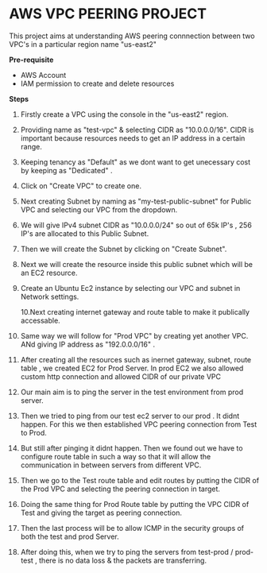 # AWS VPC PEERING PROJECT

This project aims at understanding AWS peering connnection between two VPC's in a particular region name "us-east2"

**Pre-requisite**

- AWS Account
- IAM permission to create and delete resources

**Steps**

1. Firstly create a VPC using the console in the "us-east2" region.

2. Providing name as "test-vpc" & selecting CIDR as "10.0.0.0/16". CIDR is important because resources needs to get an IP address in a certain range.

3. Keeping tenancy as "Default" as we dont want to get unecessary cost by keeping as "Dedicated" .

4. Click on "Create VPC" to create one.

5. Next creating Subnet by naming as "my-test-public-subnet" for Public VPC and selecting our VPC from the dropdown.

6. We will give IPv4 subnet CIDR as "10.0.0.0/24" so out of 65k IP's , 256 IP's are allocated to this Public Subnet.

7. Then we will create the Subnet by clicking on "Create Subnet".

8. Next we will create the resource inside this public subnet which will be an EC2 resource.

9. Create an Ubuntu Ec2 instance by selecting our VPC and subnet in Network settings.

   10.Next creating internet gateway and route table to make it publically accessable.

10. Same way we will follow for "Prod VPC" by creating yet another VPC. ANd giving IP address as "192.0.0.0/16" .

11. After creating all the resources such as inernet gateway, subnet, route table , we created EC2 for Prod Server. In prod EC2 we also allowed custom http connection and allowed CIDR of our private VPC

12. Our main aim is to ping the server in the test environment from prod server.

13. Then we tried to ping from our test ec2 server to our prod . It didnt happen. For this we then established VPC peering connection from Test to Prod.

14. But still after pinging it didnt happen. Then we found out we have to configure route table in such a way so that it will allow the communication in between servers from different VPC.

15. Then we go to the Test route table and edit routes by putting the CIDR of the Prod VPC and selecting the peering connection in target.

16. Doing the same thing for Prod Route table by putting the VPC CIDR of Test and giving the target as peering connection.

17. Then the last process will be to allow ICMP in the security groups of both the test and prod Server.

18. After doing this, when we try to ping the servers from test-prod / prod-test , there is no data loss & the packets are transferring.
